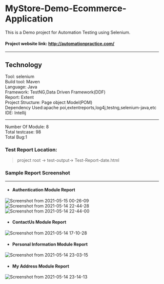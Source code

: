 # MyStore-Demo-Ecommerce-Application
This is a Demo project for Automation Testing using Selenium.
#### Project website link: http://automationpractice.com/ <br>

------------------------------------------------

## Technology <br>
Tool: selenium <br>
Build tool: Maven <br>
Language: Java <br>
Framework: TestNG,Data Driven Framework(DDF) <br>
Report: Extent<br>
Project Structure: Page object Model(POM)<br>
Dependency Used:apache poi,extentreports,log4j,testng,selenium-java,etc<br>
IDE: Intellij<br>

--------------------------------------------------

Number Of Module: 8 <br>
Total testcase: 98 <br>
Total Bug:1<br>

### Test Report Location: <br>
> project root -> test-output-> Test-Report-date.html <br>

### Sample Report Screenshot <br>

------------------------------------------------


* #### Authentication Module Report
![Screenshot from 2021-05-15 00-26-09](https://user-images.githubusercontent.com/38497405/118313161-35b59c80-b514-11eb-9e52-704e033f7ad7.png)
![Screenshot from 2021-05-14 22-44-28](https://user-images.githubusercontent.com/38497405/118302932-a9e94380-b506-11eb-831d-185ca321f9b4.png)
![Screenshot from 2021-05-14 22-44-00](https://user-images.githubusercontent.com/38497405/118302936-ab1a7080-b506-11eb-9454-b43a616fdd28.png)

* #### ContactUs Module Report
![Screenshot from 2021-05-14 17-10-28](https://user-images.githubusercontent.com/38497405/118302845-89b98480-b506-11eb-8be7-0dde643b291c.png)

* #### Personal Information Module Report
![Screenshot from 2021-05-14 23-03-15](https://user-images.githubusercontent.com/38497405/118305815-51b44080-b50a-11eb-8427-9a0efe7f3aeb.png)

* #### My Address Module Report
![Screenshot from 2021-05-14 23-14-13](https://user-images.githubusercontent.com/38497405/118305829-57118b00-b50a-11eb-94f3-f31597e4e8af.png)

